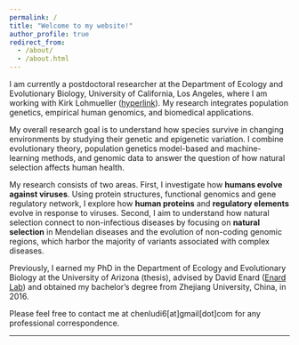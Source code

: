 ```yaml
---
permalink: /
title: "Welcome to my website!"
author_profile: true
redirect_from: 
  - /about/
  - /about.html
---
```

I am currently a postdoctoral researcher at the Department of Ecology and Evolutionary Biology, University of California, Los Angeles, where I am working with Kirk Lohmueller ([hyperlink](https://lohmueller.eeb.ucla.edu/people/)). My research integrates population genetics, empirical human genomics, and biomedical applications.

My overall research goal is to understand how species survive in changing environments by studying their genetic and epigenetic variation. I combine evolutionary theory, population genetics model-based and machine-learning methods, and genomic data to answer the question of how natural selection affects human health. 

My research consists of two areas. 
First, I investigate how **humans evolve against viruses**. Using protein structures, functional genomics and gene regulatory network, I explore how **human proteins** and **regulatory elements** evolve in response to viruses. 
Second, I aim to understand how natural selection connect to non-infectious diseases by focusing on **natural selection** in Mendelian diseases and the evolution of non-coding genomic regions, which harbor the majority of variants associated with complex diseases. 

Previously, I earned my PhD in the Department of Ecology and Evolutionary Biology at the University of Arizona (thesis), advised by David Enard ([Enard Lab](https://enardlab.com/)) and obtained my bachelor’s degree from Zhejiang University, China, in 2016. 

Please feel free to contact me at chenludi6[at]gmail[dot]com for any professional correspondence.

------

